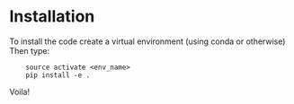 # Installation

To install the code create a virtual environment (using conda or otherwise) 
Then type:
```
    source activate <env_name>
    pip install -e .
```

Voila! 

